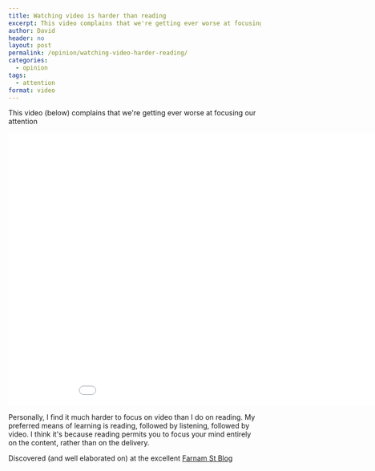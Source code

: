 ```yaml
---
title: Watching video is harder than reading
excerpt: This video complains that we're getting ever worse at focusing our attention
author: David
header: no
layout: post
permalink: /opinion/watching-video-harder-reading/
categories:
  - opinion
tags:
  - attention
format: video
---
```

This video (below) complains that we're getting ever worse at focusing our attention

<div class="flex-video">
<iframe width='970' height='546' src='//www.youtube.com/embed/Edx9D2yaOGs' frameborder='0' allowfullscreen></iframe>
</div>

Personally, I find it much harder to focus on video than I do on reading. My preferred means of learning is reading, followed by listening, followed by video. I think it's because reading permits you to focus your mind entirely on the content, rather than on the delivery.

Discovered (and well elaborated on) at the excellent [Farnam St Blog][1]

 [1]: http://www.farnamstreetblog.com/2014/01/the-impoverishment-of-attention/
